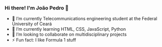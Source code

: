 ### Hi there! I'm João Pedro 👋

- 🔭 I’m currently Telecommunications engineering student at the Federal University of Ceará
- 🌱 I’m currently learning HTML, CSS, JavaScript, Python
- 👯 I’m looking to collaborate on multidisciplinary projects
- ⚡ Fun fact: I like Formula 1 stuff
<!--
**CamposJoao/CamposJoao** is a ✨ _special_ ✨ repository because its `README.md` (this file) appears on your GitHub profile.

Here are some ideas to get you started:

- 🔭 I’m currently Telecommunications engineering student at the Federal University of Ceará
- 🌱 I’m currently learning ...
- 👯 I’m looking to collaborate on ...
- 🤔 I’m looking for help with ...
- 💬 Ask me about ...
- 📫 How to reach me: ...
- 😄 Pronouns: ...
- ⚡ Fun fact: ...
-->

